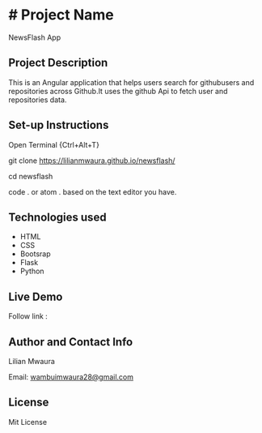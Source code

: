 # # Project Name
NewsFlash App

## Project Description
This is an Angular application that helps users search for githubusers and repositories across Github.It uses the github Api to fetch user and repositories data.

## Set-up Instructions
Open Terminal {Ctrl+Alt+T}

git clone https://lilianmwaura.github.io/newsflash/

cd newsflash

code . or atom . based on the text editor you have.

## Technologies used
- HTML
- CSS
- Bootsrap
- Flask
- Python

## Live Demo

Follow link : 

## Author and Contact Info
Lilian Mwaura

Email: wambuimwaura28@gmail.com

## License
Mit License

